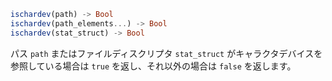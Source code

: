 ```julia
ischardev(path) -> Bool
ischardev(path_elements...) -> Bool
ischardev(stat_struct) -> Bool
```

パス `path` またはファイルディスクリプタ `stat_struct` がキャラクタデバイスを参照している場合は `true` を返し、それ以外の場合は `false` を返します。
